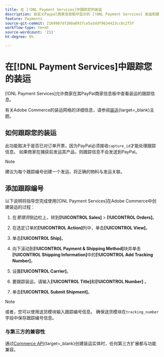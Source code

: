 ```yaml
---
title: 在 [!DNL Payment Services]中跟踪您的装运
description: 自定义Paypal商家信息板中显示的 [!DNL Payment Services] 发运和跟踪信息。
feature: Payments
source-git-commit: 2169907d7200a0937ce5a3ddf9634423cc8c2f5f
workflow-type: tm+mt
source-wordcount: '211'
ht-degree: 0%

---
```



# 在[!DNL Payment Services]中跟踪您的装运

[!DNL Payment Services]允许商家在其PayPal商家信息板中查看装运的跟踪信息。

有关Adobe Commerce的装运网格的详细信息，请参阅[装运](https://experienceleague.adobe.com/en/docs/commerce-admin/stores-sales/order-management/shipments){target=_blank}主题。

## 如何跟踪您的装运

此功能取决于是否已对订单开票，因为PayPal必须接收`capture_id`才能处理跟踪信息。 如果商家在捕获前发运其产品，则跟踪信息不会发送到PayPal。

>[!NOTE]
>
> 建议为每个跟踪编号创建一个发运，将正确的物料与发运关联。

## 添加跟踪编号

以下说明将指导您完成使用[!DNL Payment Services]在Adobe Commerce中创建装运的过程：

1. 在&#x200B;_管理员_&#x200B;侧边栏上，转到&#x200B;**[!UICONTROL Sales]** > **[!UICONTROL Orders]**。

1. 在选定订单的&#x200B;**[!UICONTROL Action]**&#x200B;列中，单击&#x200B;**[!UICONTROL View]**。

1. 单击&#x200B;**[!UICONTROL Ship]**。

1. 向下滚动到&#x200B;**[!UICONTROL Payment & Shipping Method]**&#x200B;块并单击&#x200B;**[!UICONTROL Shipping Information]**&#x200B;中的&#x200B;**[!UICONTROL Add Tracking Number]**。

1. 设置&#x200B;**[!UICONTROL Carrier]**。

1. 要跟踪装运，请输入&#x200B;**[!UICONTROL Title]**&#x200B;和&#x200B;**[!UICONTROL Number]** 。

1. 单击&#x200B;**[!UICONTROL Submit Shipment]**。

>[!NOTE]
>
> 或者，您可以使用送货模块输入跟踪编号信息。 确保送货模块在`tracking_number`字段中保存跟踪编号信息。

### 与第三方的兼容性

通过[Commerce API](https://developer.adobe.com/commerce/webapi/rest/attributes/#ShipmentRepositoryInterface){target=_blank}创建装运实体时，任何第三方扩展都与功能兼容。
